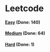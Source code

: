 # Leetcode

<h4><a href="https://github.com/lon-yang/leetcode/blob/master/docs/Easy.md">Easy</a>  (Done: 140)</h4>
<h4><a href="https://github.com/lon-yang/leetcode/blob/master/docs/Medium.md">Medium</a>  (Done: 64)</h4>
<h4><a href="https://github.com/lon-yang/leetcode/blob/master/docs/Hard.md">Hard</a>  (Done: 1)</h4>